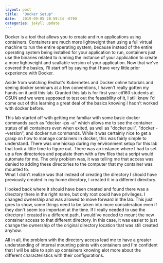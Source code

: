 ```yaml
---
layout: post
title:  "Docker Setup"
date:   2019-09-05 20:59:34 -0700
categories: jekyll update
---
```

 
Docker is a tool that allows you to create and run applications using containers. Containers are much more lightweight than using a 
full virtual machine to run the entire operating system, because instead of the entire operating system being installed for your application to run, 
containers just use the binaries related to running the instance of your application to create a more lightweight 
and scallable version of your application.  Now that we've covered the basics, I'll start off by saying that I have very little prior experience with Docker.

Aside from watching Redhat's Kubernetes and Docker online tutorials and seeing docker seminars at a few conventions, I haven't really gotten my hands
on it until this lab.  Granted this lab is for first year cit160 students at CSUN and we were supposed to test out the feasability of it, I still knew I'd come out
of this learning a great deal of the basics knowing I hadn't worked with docker before.  

This lab started off with getting me familiar with some basic docker commands such as "docker -ps -a" which allows me to see the container status of
all containers even when exited, as well as "docker pull", "docker --version", and docker run commands.  While it was certainly nice to get a grasp on
how to manage containers in docker, this was fairly simple to understand.  There was one hickup during my environment setup for this lab that took a
little time to figure out.  There was an instance where I had to set up a few directories and populate them with a few files that a script would automate for me.
The only problem was, it was telling me that access was denied to adding these directories to the computer that my container was mounted to.  
What I didn't realize was that instead of creating the directory I should have previously created in my home directory, I created it in a different directory.

I looked back where it should have been created and found there was a directory there in the right name, but only root could have privileges.  I changed ownership
and was allowed to move forward in the lab.  This just goes to show, some things need to be taken into more consideration even if they don't seem too important at the time.  If I really needed to use the
directory I created in a different path, I would've needed to mount the new container access to that different directory.  In this case, it was easier to just 
change the ownership of the original directory location that was still created anyhow.

All in all, the problem with the directory access lead me to have a greater understanding of internal mounting points with containers and I'm 
confident that I will be able to spin up containers knowing alot more about the different characteristics with their configurations.

